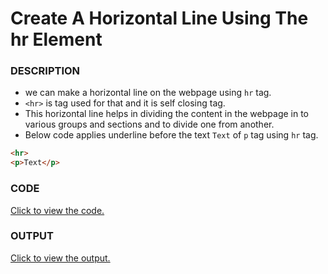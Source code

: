 # Create A Horizontal Line Using The hr Element

### DESCRIPTION
* we can make a horizontal line on the webpage using `hr` tag. 
* `<hr>` is tag used for that and it is self closing tag.
* This horizontal line helps in dividing the content in the webpage in to various groups and sections and to divide one from another.
* Below code applies underline before the text `Text` of `p` tag using `hr` tag.
```html
<hr>
<p>Text</p>
``` 
 
### CODE
[Click to view the code.](create-a-horizontal-line-using-the-hr-element.html)

### OUTPUT
[Click to view the output.](http://htmlpreview.github.io/?https://github.com/saipothanjanjanam/freecodecamp-full-stack-dev/blob/master/Responsive_Web_Design_Certification/3.Applied_Visual_Design/8.Create_A_Horizontal_Line_Using_The_hr_Element/create-a-horizontal-line-using-the-hr-element.html)